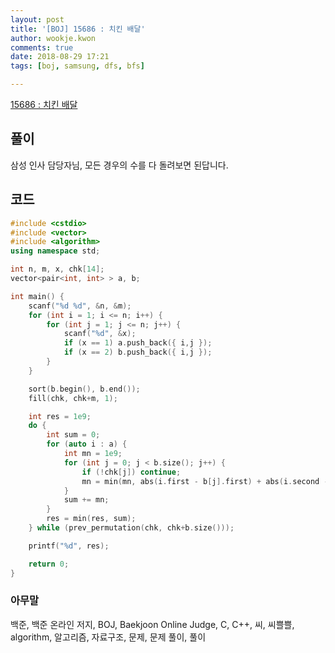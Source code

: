 ```yaml
---
layout: post
title: '[BOJ] 15686 : 치킨 배달'
author: wookje.kwon
comments: true
date: 2018-08-29 17:21
tags: [boj, samsung, dfs, bfs]

---
```


[15686 : 치킨 배달](https://www.acmicpc.net/problem/15686)  

## 풀이

삼성 인사 담당자님, 모든 경우의 수를 다 돌려보면 된답니다.

## 코드

```cpp
#include <cstdio>
#include <vector>
#include <algorithm>
using namespace std;

int n, m, x, chk[14];
vector<pair<int, int> > a, b;

int main() {
    scanf("%d %d", &n, &m);
    for (int i = 1; i <= n; i++) {
        for (int j = 1; j <= n; j++) {
            scanf("%d", &x);
            if (x == 1) a.push_back({ i,j });
            if (x == 2) b.push_back({ i,j });
        }
    }

    sort(b.begin(), b.end());
    fill(chk, chk+m, 1);

    int res = 1e9;
    do {
        int sum = 0;
        for (auto i : a) {
            int mn = 1e9;
            for (int j = 0; j < b.size(); j++) {
                if (!chk[j]) continue;
                mn = min(mn, abs(i.first - b[j].first) + abs(i.second - b[j].second));
            }
            sum += mn;
        }
        res = min(res, sum);
    } while (prev_permutation(chk, chk+b.size()));

    printf("%d", res);

    return 0;
}
```

### 아무말  
백준, 백준 온라인 저지, BOJ, Baekjoon Online Judge, C, C++, 씨, 씨쁠쁠, algorithm, 알고리즘, 자료구조, 문제, 문제 풀이, 풀이
